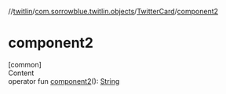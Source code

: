 //[twitlin](../../index.md)/[com.sorrowblue.twitlin.objects](../index.md)/[TwitterCard](index.md)/[component2](component2.md)



# component2  
[common]  
Content  
operator fun [component2](component2.md)(): [String](https://kotlinlang.org/api/latest/jvm/stdlib/kotlin/-string/index.html)  



